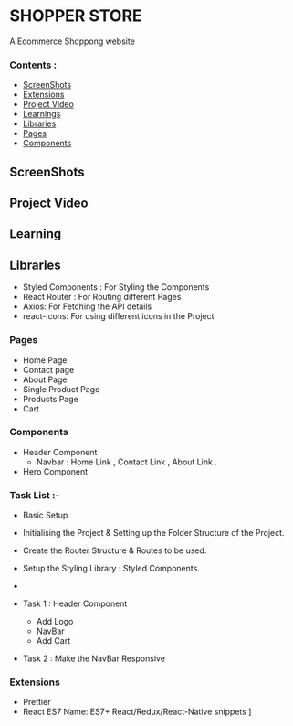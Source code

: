 # SHOPPER STORE 
A Ecommerce Shoppong website

### Contents : 
- [ScreenShots](#screenshots)
- [Extensions](#extensions)
- [Project Video](#project-video)
- [Learnings](#learnings)
- [Libraries](#libraries)
- [Pages](#pages)
- [Components](components)

## ScreenShots 

## Project Video 

## Learning 
## Libraries

- Styled Components : For Styling the Components 
- React Router : For Routing different Pages
- Axios: For Fetching the API details 
- react-icons: For using different icons in the Project 

### Pages 

- Home Page 
- Contact page
- About Page 
- Single Product Page 
- Products Page 
- Cart 

### Components 
- Header Component
    - Navbar : Home Link , Contact Link , About Link .
- Hero Component 
    
### Task List :-

- Basic Setup 
- Initialising the Project & Setting up the Folder Structure of the Project.
- Create the Router Structure & Routes to be used.
- Setup the Styling Library : Styled Components.
- 

- Task 1 : Header Component
    - Add Logo 
    - NavBar 
    - Add Cart 

- Task 2 : Make the NavBar Responsive 



### Extensions 

- Prettier 
- React ES7 Name: ES7+ React/Redux/React-Native snippets
]